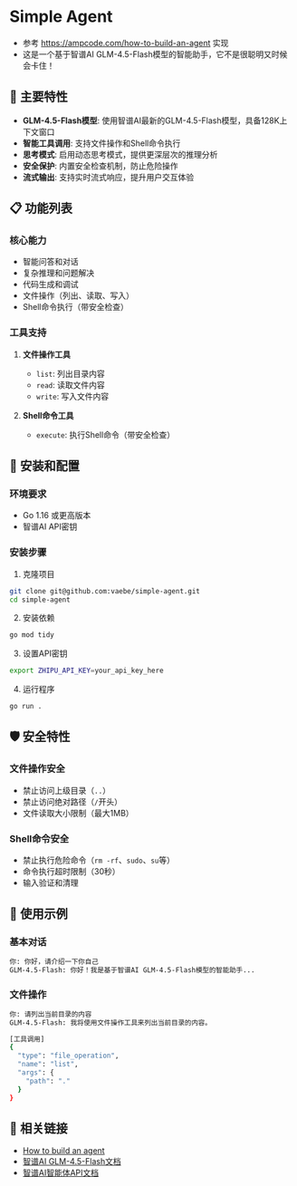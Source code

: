 # Simple Agent

- 参考 <https://ampcode.com/how-to-build-an-agent> 实现
- 这是一个基于智谱AI GLM-4.5-Flash模型的智能助手，它不是很聪明又时候会卡住！

## 🚀 主要特性

- **GLM-4.5-Flash模型**: 使用智谱AI最新的GLM-4.5-Flash模型，具备128K上下文窗口
- **智能工具调用**: 支持文件操作和Shell命令执行
- **思考模式**: 启用动态思考模式，提供更深层次的推理分析
- **安全保护**: 内置安全检查机制，防止危险操作
- **流式输出**: 支持实时流式响应，提升用户交互体验

## 📋 功能列表

### 核心能力

- 智能问答和对话
- 复杂推理和问题解决
- 代码生成和调试
- 文件操作（列出、读取、写入）
- Shell命令执行（带安全检查）

### 工具支持

1. **文件操作工具**
   - `list`: 列出目录内容
   - `read`: 读取文件内容
   - `write`: 写入文件内容

2. **Shell命令工具**
   - `execute`: 执行Shell命令（带安全检查）

## 🔧 安装和配置

### 环境要求

- Go 1.16 或更高版本
- 智谱AI API密钥

### 安装步骤

1. 克隆项目

```bash
git clone git@github.com:vaebe/simple-agent.git
cd simple-agent
```

2. 安装依赖

```bash
go mod tidy
```

3. 设置API密钥

```bash
export ZHIPU_API_KEY=your_api_key_here
```

4. 运行程序

```bash
go run .
```

## 🛡️ 安全特性

### 文件操作安全

- 禁止访问上级目录（`..`）
- 禁止访问绝对路径（`/`开头）
- 文件读取大小限制（最大1MB）

### Shell命令安全

- 禁止执行危险命令（`rm -rf`、`sudo`、`su`等）
- 命令执行超时限制（30秒）
- 输入验证和清理

## 📖 使用示例

### 基本对话

```bash
你: 你好，请介绍一下你自己
GLM-4.5-Flash: 你好！我是基于智谱AI GLM-4.5-Flash模型的智能助手...
```

### 文件操作

```bash
你: 请列出当前目录的内容
GLM-4.5-Flash: 我将使用文件操作工具来列出当前目录的内容。

[工具调用]
{
  "type": "file_operation",
  "name": "list",
  "args": {
    "path": "."
  }
}
```

## 🔗 相关链接

- [How to build an agent](https://ampcode.com/how-to-build-an-agent)
- [智谱AI GLM-4.5-Flash文档](https://docs.bigmodel.cn/cn/guide/models/free/glm-4.5-flash)
- [智谱AI智能体API文档](https://docs.bigmodel.cn/api-reference/agent-api/%E6%99%BA%E8%83%BD%E4%BD%93%E5%AF%B9%E8%AF%9D)